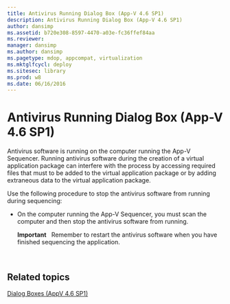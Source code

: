```yaml
---
title: Antivirus Running Dialog Box (App-V 4.6 SP1)
description: Antivirus Running Dialog Box (App-V 4.6 SP1)
author: dansimp
ms.assetid: b720e308-8597-4470-a03e-fc36ffef84aa
ms.reviewer: 
manager: dansimp
ms.author: dansimp
ms.pagetype: mdop, appcompat, virtualization
ms.mktglfcycl: deploy
ms.sitesec: library
ms.prod: w8
ms.date: 06/16/2016
---
```



# Antivirus Running Dialog Box (App-V 4.6 SP1)


Antivirus software is running on the computer running the App-V Sequencer. Running antivirus software during the creation of a virtual application package can interfere with the process by accessing required files that must to be added to the virtual application package or by adding extraneous data to the virtual application package.

Use the following procedure to stop the antivirus software from running during sequencing:

-   On the computer running the App-V Sequencer, you must scan the computer and then stop the antivirus software from running.

    **Important**  
    Remember to restart the antivirus software when you have finished sequencing the application.

     

## Related topics


[Dialog Boxes (AppV 4.6 SP1)](dialog-boxes--appv-46-sp1-.md)

 

 





